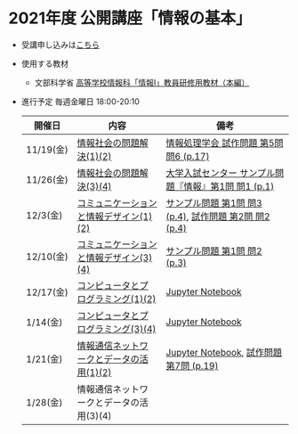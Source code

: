 # 2021年度 公開講座「情報の基本」

- 受講申し込みは[こちら](https://www.kit.ac.jp/events/events211119/)

- 使用する教材
  - 文部科学省 [高等学校情報科「情報Ⅰ」教員研修用教材（本編）](https://www.mext.go.jp/a_menu/shotou/zyouhou/detail/1416756.htm)

- 進行予定 毎週金曜日 18:00-20:10
  
  | 開催日 | 内容 | 備考 |
  | --- | --- | --- |
  | 11/19(金)| [情報社会の問題解決(1)(2)](https://github.com/MasahiroAraki/Informatics-I/blob/main/slide/chap01-1.pdf) |[情報処理学会 試作問題 第5問 問6 (p.17)](https://www.ipsj.or.jp/education/9faeag0000012a50-att/sanko2.pdf#page=22)|
  | 11/26(金)| [情報社会の問題解決(3)(4)](https://github.com/MasahiroAraki/Informatics-I/blob/main/slide/chap01-2.pdf) |[大学入試センター サンプル問題『情報』第1問 問1 (p.1)](https://www.dnc.ac.jp/albums/abm.php?f=abm00040365.pdf&n=%E3%82%B5%E3%83%B3%E3%83%97%E3%83%AB%E5%95%8F%E9%A1%8C%EF%BC%88%E6%83%85%E5%A0%B1%EF%BC%89_%E4%BF%AE%E6%AD%A3%E7%89%88.pdf#page=2)|
  | 12/3(金)| [コミュニケーションと情報デザイン(1)(2)](https://github.com/MasahiroAraki/Informatics-I/blob/main/slide/chap02-1.pdf)|[サンプル問題 第1問 問3 (p.4)](https://www.dnc.ac.jp/albums/abm.php?f=abm00040365.pdf&n=%E3%82%B5%E3%83%B3%E3%83%97%E3%83%AB%E5%95%8F%E9%A1%8C%EF%BC%88%E6%83%85%E5%A0%B1%EF%BC%89_%E4%BF%AE%E6%AD%A3%E7%89%88.pdf#page=5), [試作問題 第2問 問2 (p.4)](https://www.ipsj.or.jp/education/9faeag0000012a50-att/sanko2.pdf#page=9)|
  | 12/10(金)|[コミュニケーションと情報デザイン(3)(4)](https://github.com/MasahiroAraki/Informatics-I/blob/main/slide/chap02-2.pdf)|[サンプル問題 第1問 問2 (p.3)](https://www.dnc.ac.jp/albums/abm.php?f=abm00040365.pdf&n=%E3%82%B5%E3%83%B3%E3%83%97%E3%83%AB%E5%95%8F%E9%A1%8C%EF%BC%88%E6%83%85%E5%A0%B1%EF%BC%89_%E4%BF%AE%E6%AD%A3%E7%89%88.pdf#page=4)|
  | 12/17(金)| [コンピュータとプログラミング(1)(2)](https://github.com/MasahiroAraki/Informatics-I/blob/main/slide/chap03-1.pdf) |[Jupyter Notebook](https://github.com/MasahiroAraki/Informatics-I/blob/main/Python/info_I_1.ipynb)|
  | 1/14(金)| [コンピュータとプログラミング(3)(4)](https://github.com/MasahiroAraki/Informatics-I/blob/main/slide/chap03-2.pdf)  |[Jupyter Notebook](https://github.com/MasahiroAraki/Informatics-I/blob/main/Python/info_I_2.ipynb)|
  | 1/21(金)| [情報通信ネットワークとデータの活用(1)(2)](https://github.com/MasahiroAraki/Informatics-I/blob/main/slide/chap04-1.pdf)  |[Jupyter Notebook](https://github.com/MasahiroAraki/Informatics-I/blob/main/Python/info_I_4.ipynb), [試作問題 第7問 (p.19)](https://www.ipsj.or.jp/education/9faeag0000012a50-att/sanko2.pdf#page=24)|
  | 1/28(金)| 情報通信ネットワークとデータの活用(3)(4) ||

